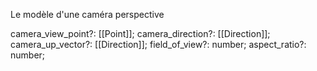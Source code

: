Le modèle d'une caméra perspective

camera_view_point?: [[Point]];
camera_direction?: [[Direction]];
camera_up_vector?: [[Direction]];
field_of_view?: number;
aspect_ratio?: number;